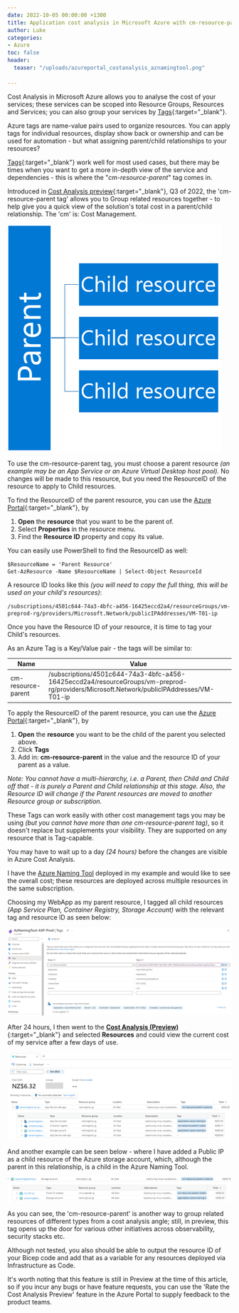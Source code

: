 ```yaml
---
date: 2022-10-05 00:00:00 +1300
title: Application cost analysis in Microsoft Azure with cm-resource-parent tag
author: Luke
categories:
- Azure
toc: false
header:
  teaser: "/uploads/azureportal_costanalysis_aznamingtool.png"

---
```

Cost Analysis in Microsoft Azure allows you to analyse the cost of your services; these services can be scoped into Resource Groups, Resources and Services; you can also group your services by [Tags](https://learn.microsoft.com/azure/azure-resource-manager/management/tag-resources?tabs=json&WT.mc_id=AZ-MVP-5004796 "Use tags to organize your Azure resources and management hierarchy"){:target="_blank"}.

Azure tags are name-value pairs used to organize resources. You can apply tags for individual resources, display show back or ownership and can be used for automation - but what assigning parent/child relationships to your resources?

[Tags](https://learn.microsoft.com/en-us/azure/cloud-adoption-framework/decision-guides/resource-tagging/?toc=%2Fazure%2Fazure-resource-manager%2Fmanagement%2Ftoc.json&WT.mc_id=AZ-MVP-5004796 "Resource naming and tagging decision guide"){:target="_blank"} work well for most used cases, but there may be times when you want to get a more in-depth view of the service and dependencies - this is where the "_cm-resource-parent_" tag comes in.

Introduced in [Cost Analysis preview](https://learn.microsoft.com/en-us/azure/cost-management-billing/costs/enable-preview-features-cost-management-labs?WT.mc_id=AZ-MVP-5004796#group-related-resources-in-the-cost-analysis-preview "Group related resources in the cost analysis preview"){:target="_blank"}, Q3 of 2022, the 'cm-resource-parent tag' allows you to Group related resources together - to help give you a quick view of the solution's total cost in a parent/child relationship. The 'cm' is: Cost Management.

![cm-resource-parent Child Relationship](/uploads/parentchild.png "cm-resource-parent Child Relationship")

To use the cm-resource-parent tag, you must choose a parent resource _(an example may be an App Service or an Azure Virtual Desktop host pool)._ No changes will be made to this resource, but you need the ResourceID of the resource to apply to Child resources.

To find the ResourceID of the parent resource, you can use the [Azure Portal](https://portal.azure.com/#home "Azure Portal"){:target="_blank"}, by

1. **Open** the **resource** that you want to be the parent of.
2. Select **Properties** in the resource menu.
3. Find the **Resource ID** property and copy its value.

You can easily use PowerShell to find the ResourceID as well:

    $ResourceName = 'Parent Resource'
    Get-AzResource -Name $ResourceName | Select-Object ResourceId

A resource ID looks like this _(you will need to copy the full thing, this will be used on your child's resources)_:

    /subscriptions/4501c644-74a3-4bfc-a456-16425eccd2a4/resourceGroups/vm-preprod-rg/providers/Microsoft.Network/publicIPAddresses/VM-T01-ip

Once you have the Resource ID of your resource, it is time to tag your Child's resources.

As an Azure Tag is a Key/Value pair - the tags will be similar to:

| Name | Value |
| --- | --- |
| cm-resource-parent | /subscriptions/4501c644-74a3-4bfc-a456-16425eccd2a4/resourceGroups/vm-preprod-rg/providers/Microsoft.Network/publicIPAddresses/VM-T01-ip |

To apply the ResourceID of the parent resource, you can use the [Azure Portal](https://portal.azure.com/#home "Azure Portal"){:target="_blank"}, by

1. **Open** the **resource** you want to be the child of the parent you selected above.
2. Click **Tags**
3. Add in: **cm-resource-parent** in the value and the resource ID of your parent as a value.

_Note: You cannot have a multi-hierarchy, i.e. a Parent, then Child and Child off that - it is purely a Parent and Child relationship at this stage. Also, the Resource ID will change if the Parent resources are moved to another Resource group or subscription._

These Tags can work easily with other cost management tags you may be using _(but you cannot have more than one cm-resource-parent tag)_, so it doesn't replace but supplements your visibility. They are supported on any resource that is Tag-capable.

You may have to wait up to a day _(24 hours)_ before the changes are visible in Azure Cost Analysis.

I have the [Azure Naming Tool](https://luke.geek.nz/azure/deploy-azure-naming-tool-into-an-azure-webapp-as-a-container/ "Azure Naming Tool") deployed in my example and would like to see the overall cost; these resources are deployed across multiple resources in the same subscription.

Choosing my WebApp as my parent resource, I tagged all child resources _(App Service Plan, Container Registry, Storage Account)_ with the relevant tag and resource ID as seen below:

![Azure Portal - Child resource](/uploads/azureportal_cmtags_child.png "Azure Portal - Child resource")

After 24 hours, I then went to the [**Cost Analysis (Preview)**](https://portal.azure.com/#view/Microsoft_Azure_CostManagement/Menu/\~/costanalysisv3 "Cost analysis (preview)"){:target="_blank"} and selected **Resources** and could view the current cost of my service after a few days of use.

![Azure Cost Analysis](/uploads/azureportal_costanalysis_aznamingtool.png "Azure Cost Analysis")

And another example can be seen below - where I have added a Public IP as a child resource of the Azure storage account, which, although the parent in this relationship, is a child in the Azure Naming Tool.

![Azure Cost Analysis](/uploads/azureportal_costanalysis_example2.png "Azure Cost Analysis")

As you can see, the 'cm-resource-parent' is another way to group related resources of different types from a cost analysis angle; still, in preview, this tag opens up the door for various other initiatives across observability, security stacks etc. 

Although not tested, you also should be able to output the resource ID of your Bicep code and add that as a variable for any resources deployed via Infrastructure as Code.

It's worth noting that this feature is still in Preview at the time of this article, so if you incur any bugs or have feature requests, you can use the 'Rate the Cost Analysis Preview' feature in the Azure Portal to supply feedback to the product teams.

